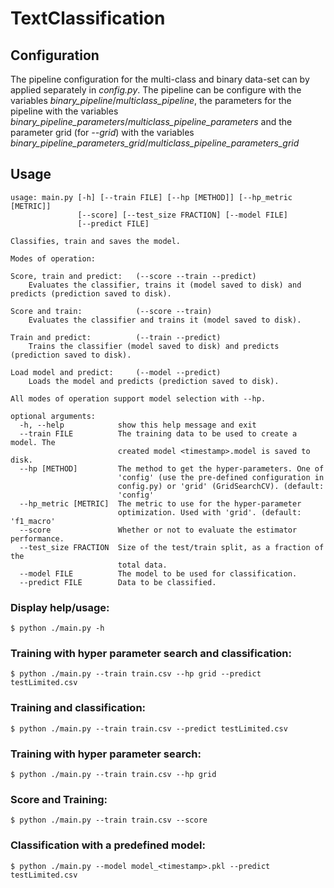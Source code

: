 # TextClassification

## Configuration
The pipeline configuration for the multi-class and binary data-set can by applied separately in *config.py*.
The pipeline can be configure with the variables *binary_pipeline*/*multiclass_pipeline*, the parameters for the pipeline with the variables *binary_pipeline_parameters*/*multiclass_pipeline_parameters* and the parameter grid (for *--grid*) with the variables *binary_pipeline_parameters_grid*/*multiclass_pipeline_parameters_grid*

## Usage
    usage: main.py [-h] [--train FILE] [--hp [METHOD]] [--hp_metric [METRIC]]
                   [--score] [--test_size FRACTION] [--model FILE]
                   [--predict FILE]
    
    Classifies, train and saves the model.
    
    Modes of operation:
    
    Score, train and predict:   (--score --train --predict)
        Evaluates the classifier, trains it (model saved to disk) and predicts (prediction saved to disk).
        
    Score and train:            (--score --train)
        Evaluates the classifier and trains it (model saved to disk).
        
    Train and predict:          (--train --predict)
        Trains the classifier (model saved to disk) and predicts (prediction saved to disk).
        
    Load model and predict:     (--model --predict)
        Loads the model and predicts (prediction saved to disk).
        
    All modes of operation support model selection with --hp.
    
    optional arguments:
      -h, --help            show this help message and exit
      --train FILE          The training data to be used to create a model. The
                            created model <timestamp>.model is saved to disk.
      --hp [METHOD]         The method to get the hyper-parameters. One of
                            'config' (use the pre-defined configuration in
                            config.py) or 'grid' (GridSearchCV). (default:
                            'config'
      --hp_metric [METRIC]  The metric to use for the hyper-parameter
                            optimization. Used with 'grid'. (default: 'f1_macro'
      --score               Whether or not to evaluate the estimator performance.
      --test_size FRACTION  Size of the test/train split, as a fraction of the
                            total data.
      --model FILE          The model to be used for classification.
      --predict FILE        Data to be classified.

### Display help/usage:
    $ python ./main.py -h

### Training with hyper parameter search and classification:
    $ python ./main.py --train train.csv --hp grid --predict testLimited.csv
    
### Training and classification:
    $ python ./main.py --train train.csv --predict testLimited.csv
    
### Training with hyper parameter search:
    $ python ./main.py --train train.csv --hp grid
    
### Score and Training:
    $ python ./main.py --train train.csv --score

### Classification with a predefined model:
    $ python ./main.py --model model_<timestamp>.pkl --predict testLimited.csv

